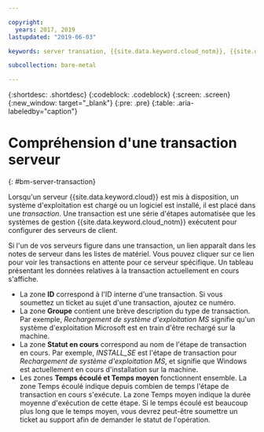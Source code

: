 ```yaml
---

copyright:
  years: 2017, 2019
lastupdated: "2019-06-03"

keywords: server transation, {{site.data.keyword.cloud_notm}}, {{site.data.keyword.cloud}}

subcollection: bare-metal

---
```


{:shortdesc: .shortdesc}
{:codeblock: .codeblock}
{:screen: .screen}
{:new_window: target="_blank"}
{:pre: .pre}
{:table: .aria-labeledby="caption"}

# Compréhension d'une transaction serveur
{: #bm-server-transaction}

Lorsqu'un serveur {{site.data.keyword.cloud}} est mis à disposition, un système d'exploitation est chargé ou un logiciel est installé, il est placé dans une *transaction*.  Une transaction est une série d'étapes automatisée que les systèmes de gestion {{site.data.keyword.cloud_notm}} exécutent pour configurer des serveurs de client.

Si l'un de vos serveurs figure dans une transaction, un lien apparaît dans les notes de serveur dans les listes de matériel.  Vous pouvez cliquer sur ce lien pour voir les transactions en attente pour ce serveur spécifique.  Un tableau présentant les données relatives à la transaction actuellement en cours s'affiche.

* La zone **ID** correspond à l'ID interne d'une transaction.  Si vous soumettez un ticket au sujet d'une transaction, ajoutez ce numéro.
* La zone **Groupe** contient une brève description du type de transaction.  Par exemple, *Rechargement de système d'exploitation MS* signifie qu'un système d'exploitation Microsoft est en train d'être rechargé sur la machine.
* La zone **Statut en cours** correspond au nom de l'étape de transaction en cours.  Par exemple, *INSTALL_SE* est l'étape de transaction pour *Rechargement de système d'exploitation MS*, et signifie que Windows est actuellement en cours d'installation sur la machine.
* Les zones **Temps écoulé et Temps moyen** fonctionnent ensemble.  La zone Temps écoulé indique depuis combien de temps l'étape de transaction en cours s'exécute.  La zone Temps moyen indique la durée moyenne d'exécution de cette étape.  Si le temps écoulé est beaucoup plus long que le temps moyen, vous devrez peut-être soumettre un ticket au support afin de demander le statut de l'opération.
